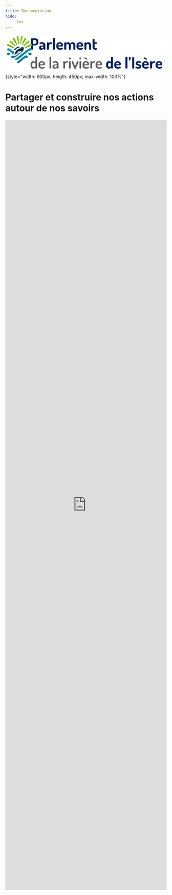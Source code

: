 ```yaml
---
title: Documentation
hide:
    -toc
---
```



![logo-accueil](https://github.com/Konsilion/konsilion-drive/blob/main/logo_banniere_index.png?raw=true){style="width: 600px; heigth: 450px; max-width: 100%"}


# Partager et construire nos actions autour de nos savoirs

  
<iframe src="https://airtable.com/embed/app7aKkCT0Nwbg6xf/shrPZAG3ltjrH3TYJ?backgroundColor=blue&viewControls=on" frameborder="0" onmousewheel="" style="width: 100%; height: 60vh;"></iframe>
